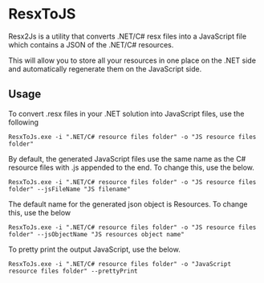 ResxToJS
========

Resx2Js is a utility that converts .NET/C# resx files into a JavaScript file which contains 
a JSON of the .NET/C# resources.

This will allow you to store all your resources in one place on the .NET side and automatically regenerate them on the JavaScript side.

## Usage

To convert .resx files in your .NET solution into JavaScript files, use the following

```
ResxToJs.exe -i ".NET/C# resource files folder" -o "JS resource files folder"
```

By default, the generated JavaScript files use the same name as the C# resource files with .js appended to 
the end. To change this, use the below. 

```
ResxToJs.exe -i ".NET/C# resource files folder" -o "JS resource files folder" --jsFileName "JS filename"
```

The default name for the generated json object is Resources. To change this, use the below

```
ResxToJs.exe -i ".NET/C# resource files folder" -o "JS resource files folder" --jsObjectName "JS resources object name"
```

To pretty print the output JavaScript, use the below.

```
ResxToJs.exe -i ".NET/C# resource files folder" -o "JavaScript resource files folder" --prettyPrint
```





